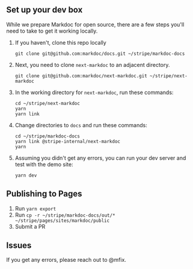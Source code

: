 ## Set up your dev box

While we prepare Markdoc for open source, there are a few steps you'll need to take to get it working locally.

1. If you haven't, clone this repo locally
   ```
   git clone git@github.com:markdoc/docs.git ~/stripe/markdoc-docs
   ```
2. Next, you need to clone `next-markdoc` to an adjacent directory.
   ```
   git clone git@github.com:markdoc/next-markdoc.git ~/stripe/next-markdoc
   ```
3. In the working directory for `next-markdoc`, run these commands:
   ```
   cd ~/stripe/next-markdoc
   yarn
   yarn link
   ```
4. Change directories to `docs` and run these commands:
   ```
   cd ~/stripe/markdoc-docs
   yarn link @stripe-internal/next-markdoc
   yarn
   ```
5. Assuming you didn't get any errors, you can run your dev server and test with the demo site:
   ```
   yarn dev
   ```

## Publishing to Pages

1. Run `yarn export`
2. Run `cp -r ~/stripe/markdoc-docs/out/* ~/stripe/pages/sites/markdoc/public`
3. Submit a PR

## Issues

If you get any errors, please reach out to @mfix.
